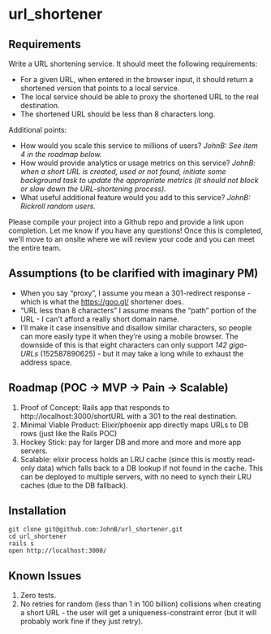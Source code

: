 # url_shortener

## Requirements

Write a URL shortening service. It should meet the following requirements:

* For a given URL, when entered in the browser input, it should return a shortened version that points to a local service.
* The local service should be able to proxy the shortened URL to the real destination.
* The shortened URL should be less than 8 characters long.

Additional points:
* How would you scale this service to millions of users? _JohnB: See item 4 in the roadmap below._
* How would provide analytics or usage metrics on this service? _JohnB: when a short URL is created, used or not found, initiate some background task to update the appropriate metrics (it should not block or slow down the URL-shortening process)._
* What useful additional feature would you add to this service? _JohnB: Rickroll random users._

Please compile your project into a Github repo and provide a link upon completion. Let me know if you have any questions! Once this is completed, we'll move to an onsite where we will review your code and you can meet the entire team.

## Assumptions (to be clarified with imaginary PM)

* When you say “proxy”, I assume you mean a 301-redirect response - which is what the https://goo.gl/ shortener does.
* “URL less than 8 characters” I assume means the “path” portion of the URL - I can't afford a really short domain name.
* I’ll make it case insensitive and disallow similar characters, so people can more easily type it when they’re using a mobile browser. The downside of this is that eight characters can only support _142 giga-URLs_ (152587890625) - but it may take a long while to exhaust the address space.

## Roadmap (POC -> MVP -> Pain -> Scalable)

1. Proof of Concept: Rails app that responds to http://localhost:3000/shortURL with a 301
to the real destination.
2. Minimal Viable Product: Elixir/phoenix app directly maps URLs to DB rows (just like the Rails POC)
3. Hockey Stick: pay for larger DB and more and more and more app servers.
4. Scalable: elixir process holds an LRU cache (since this is mostly read-only data) which falls back to a DB lookup if not found in the cache. This can be deployed to multiple servers, with no need to synch their LRU caches (due to the DB fallback).

## Installation

```
git clone git@github.com:JohnB/url_shortener.git
cd url_shortener
rails s
open http://localhost:3000/
```

## Known Issues

1. Zero tests.
2. No retries for random (less than 1 in 100 billion) collisions when creating a short URL - the user will get a uniqueness-constraint error (but it will probably work fine if they just retry).
